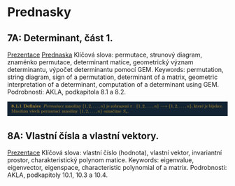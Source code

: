 # Prednasky


## 7A: Determinant, část 1.
[Prezentace](http://math.fel.cvut.cz/en/people/velebil/files/lag_2021_podzim/lag_handout07a.pdf)
[Prednaska](https://www.youtube.com/watch?v=M24Mn0qw6fI&list=PLQL6z4JeTTQnNU26jFe4R2889mBcEPWlh&index=24)
Klíčová slova: permutace, strunový diagram, znaménko permutace, determinant matice, geometrický význam determinantu, výpočet determinantu pomocí GEM.
Keywords: permutation, string diagram, sign of a permutation, determinant of a matrix, geometric interpretation of a determinant, computation of a determinant using GEM.
Podrobnosti: AKLA, podkapitola 8.1 a 8.2.

![definice permutace](def_permutace.jpg)

## 8A: Vlastní čísla a vlastní vektory.
[Prezentace](https://math.fel.cvut.cz/en/people/velebil/files/lag_2021_podzim/lag_handout08a.pdf)
Klíčová slova: vlastní číslo (hodnota), vlastní vektor, invariantní prostor, charakteristický polynom matice.
Keywords: eigenvalue, eigenvector, eigenspace, characteristic polynomial of a matrix.
Podrobnosti: AKLA, podkapitoly 10.1, 10.3 a 10.4.